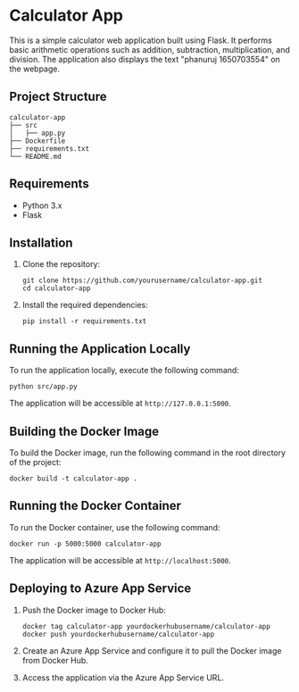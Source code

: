 # Calculator App

This is a simple calculator web application built using Flask. It performs basic arithmetic operations such as addition, subtraction, multiplication, and division. The application also displays the text "phanuruj 1650703554" on the webpage.

## Project Structure

```
calculator-app
├── src
│   ├── app.py
├── Dockerfile
├── requirements.txt
└── README.md
```

## Requirements

- Python 3.x
- Flask

## Installation

1. Clone the repository:
   ```
   git clone https://github.com/yourusername/calculator-app.git
   cd calculator-app
   ```

2. Install the required dependencies:
   ```
   pip install -r requirements.txt
   ```

## Running the Application Locally

To run the application locally, execute the following command:
```
python src/app.py
```
The application will be accessible at `http://127.0.0.1:5000`.

## Building the Docker Image

To build the Docker image, run the following command in the root directory of the project:
```
docker build -t calculator-app .
```

## Running the Docker Container

To run the Docker container, use the following command:
```
docker run -p 5000:5000 calculator-app
```
The application will be accessible at `http://localhost:5000`.

## Deploying to Azure App Service

1. Push the Docker image to Docker Hub:
   ```
   docker tag calculator-app yourdockerhubusername/calculator-app
   docker push yourdockerhubusername/calculator-app
   ```

2. Create an Azure App Service and configure it to pull the Docker image from Docker Hub.

3. Access the application via the Azure App Service URL.